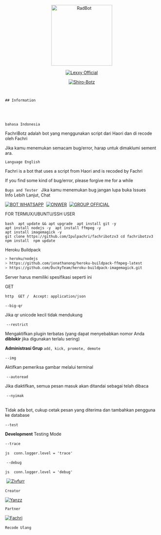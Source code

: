 <p align="center">
<img src="https://telegra.ph/file/b4237824e8fd66c4aeb84.png" alt="RadBot" width="200"/>

</p>
<p align="center"> <a href="https://Lexxy24.github.io"> <img src="http://readme-typing-svg.herokuapp.com?color=FFFFFF&center=true&vCenter=true&multiline=false&lines=Haori+botz;Recode+By+Zivfurr;Give+Star+And+Forks+This+Repo+:D;Follow+My+Github" alt="Lexxy Official" /> </a> </p>
<p align="center">
<a href="#"><img title="Shiro-Botz" src="https://img.shields.io/badge/GANTI SESSIONNYA DULU SEBELUM PAKAI-red?colorA=%255ff0000&colorB=%23017e40&style=for-the-badge"></a>
</p>
<p align="center">
</p> 

​ 
  
`## Information  `</p>  
 ​</p> `bahasa Indonesia  `
 ​</p> FachriBotz adalah bot yang menggunakan script dari Haori dan di recode oleh Fachri 
</p>  Jika kamu menemukan semacam bug/error, harap untuk dimaklumi sementara.  


</p> 

 `Language English ` </p> 
Fachri is a bot that uses a script from Haori and is recoded by Fachri 
</p>  ​If you find some kind of bug/error, please forgive me for a while  
   
   
   </p> 
   
 
`Bugs and Tester `
 Jika kamu menemukan bug jangan lupa buka Issues 
 ​Info Lebih Lanjut, Chat 
 
 </p> 
 
 ​[![​BOT WHATSAPP​](https://img.shields.io/badge/WhatsApp%20BOT-25D366?style=for-the-badge&logo=whatsapp&logoColor=white)](https://wa.me/6282181815945)  
 ​[![​ONWER​](https://img.shields.io/badge/Owner%20BOT-25D366?style=for-the-badge&logo=whatsapp&logoColor=white)](https://wa.me/6285713041886)  
 ​[![​GROUP OFFICIAL​](https://img.shields.io/badge/WhatsApp%20Group-25D366?style=for-the-badge&logo=whatsapp&logoColor=white)](https://chat.whatsapp.com/)  

 
 ​FOR TERMUX/UBUNTU/SSH USER 
  
 ​```bash 
 ​apt update ​&&​ apt upgrade 
 ​apt install git -y 
 ​apt install nodejs -y 
 ​apt install ffmpeg -y 
 ​apt install imagemagick -y 
 ​git clone https://github.com/Ipulpachri/fachribotzv3
 ​cd​ fachribotzv3
 ​npm install 
 ​npm update 
 ​``` 


Heroku Buildpack
```bash 
> heroku/nodejs 
> https://github.com/jonathanong/heroku-buildpack-ffmpeg-latest 
> https://github.com/DuckyTeam/heroku-buildpack-imagemagick.git
```
 
 ​Server harus memiliki spesifikasi seperti ini 
  
 ​GET 
  
 ​```http 
 ​GET / 
 ​Accept: application/json 
 ​``` 
  
 ​`--big-qr` 
  
 ​Jika qr unicode kecil tidak mendukung 
  
  ​`--restrict` 
  
 ​Mengaktifkan plugin terbatas (yang dapat menyebabkan nomor Anda ​**diblokir**​ jika digunakan terlalu sering) 
  
 ​**Administrasi Grup** ​`add, kick, promote, demote` 
  
 ​`--img` 
  
 ​Aktifkan pemeriksa gambar melalui terminal 
  
 ​ ​`--autoread` 
  
 ​Jika diaktifkan, semua pesan masuk akan ditandai sebagai telah dibaca 
  
  ​`--nyimak` 
  
 ​Tidak ada bot, cukup cetak pesan yang diterima dan tambahkan pengguna ke database 
  
 ​`--test` 
  
 ​**Development**​ Testing Mode 
  
 ​`--trace` 
  
 ​```js 
 ​conn​.​logger​.​level​ ​=​ ​'​trace​' 
 ​``` 
  
 ​ ​`--debug` 
  
 ​```js 
 ​conn​.​logger​.​level​ ​=​ ​'​debug​' 
 ​``` 
  

  
 ​ [![​Zivfurr](https://github.com/Colindonesia.png?size=100)](https://github.com/Colindonesia) </p>  `Creator`  </p>    [![​Yanzz](https://github.com/Yanzz-Bot.png?size=100)](https://github.com/Yanzz-Bot)</p>  `Partner` </p>  [![​Fachri](https://github.com/Ipulpachri.png?size=100)](https://github.com/Ipulpachri) </p>  `Recode Ulang`  </p>
